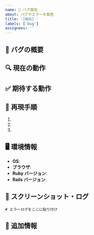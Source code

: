 ```yaml
---
name: 🐛 バグ報告
about: バグやエラーを報告
title: '[BUG] '
labels: ['bug']
assignees: ''
---
```


## 🐛 バグの概要
<!-- バグの内容を簡潔に説明してください -->

## 🔍 現在の動作
<!-- 現在どのような動作をしているか -->

## ✅ 期待する動作  
<!-- 本来どのような動作をすべきか -->

## 📝 再現手順
<!-- バグを再現するための手順を詳しく記述してください -->

1. 
2. 
3. 

## 🖥️ 環境情報
- **OS**: 
- **ブラウザ**: 
- **Ruby バージョン**: 
- **Rails バージョン**: 

## 📸 スクリーンショット・ログ
<!-- エラーメッセージやスクリーンショットがあれば添付 -->

```
# エラーログをここに貼り付け
```

## 🤔 追加情報
<!-- その他、問題解決に役立つ情報があれば記述 -->